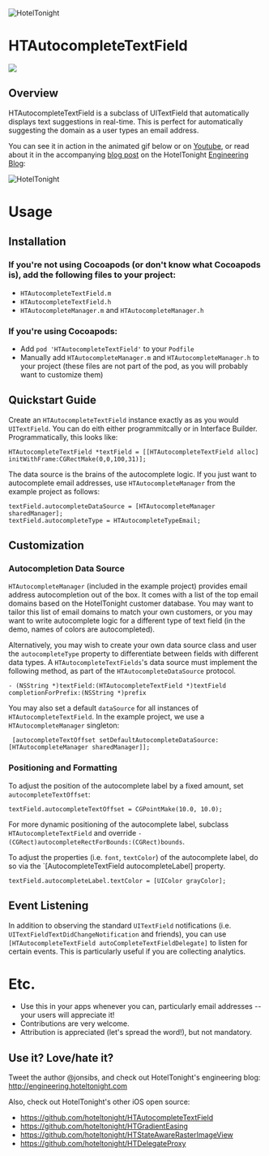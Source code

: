 <img src="https://raw.github.com/hoteltonight/HTAutocompleteTextField/master/ht-logo-black.png" alt="HotelTonight" title="HotelTonight" style="display:block; margin: 10px auto 30px auto;">

# HTAutocompleteTextField

<img src="https://travis-ci.org/hoteltonight/HTAutocompleteTextField.png" />

## Overview

HTAutocompleteTextField is a subclass of UITextField that automatically displays text suggestions in real-time.  This is perfect for automatically suggesting the domain as a user types an email address.

You can see it in action in the animated gif below or on [Youtube](http://youtu.be/lzqB4MXluvY), or read about it in the accompanying [blog post](http://engineering.hoteltonight.com/lets-stop-making-our-users-type-gmailcom) on the HotelTonight [Engineering Blog](http://engineering.hoteltonight.com/):

<img src="https://raw.github.com/hoteltonight/HTAutocompleteTextField/master/demo.gif" alt="HotelTonight" title="HTAutocompleteTextField in action" style="display:block; margin: 10px auto 30px auto; align:center">

# Usage

## Installation

### If you're not using Cocoapods (or don't know what Cocoapods is), add the following files to your project:
* `HTAutocompleteTextField.m`
* `HTAutocompleteTextField.h`
* `HTAutocompleteManager.m` and `HTAutocompleteManager.h`

### If you're using Cocoapods:
* Add `pod 'HTAutocompleteTextField'` to your `Podfile`
* Manually add `HTAutocompleteManager.m` and `HTAutocompleteManager.h` to your project (these files are not part of the pod, as you will probably want to customize them)

## Quickstart Guide

Create an `HTAutocompleteTextField` instance exactly as as you would `UITextField`.  You can do eith either programmitcally or in Interface Builder.  Programmatically, this looks like:

    HTAutocompleteTextField *textField = [[HTAutocompleteTextField alloc] initWithFrame:CGRectMake(0,0,100,31)];

The data source is the brains of the autocomplete logic.  If you just want to autocomplete email addresses, use `HTAutocompleteManager` from the example project as follows:

    textField.autocompleteDataSource = [HTAutocompleteManager sharedManager];
    textField.autocompleteType = HTAutocompleteTypeEmail;

## Customization

### Autocompletion Data Source

`HTAutocompleteManager` (included in the example project) provides email address autocompletion out of the box.  It comes with a list of the top email domains based on the HotelTonight customer database.  You may want to tailor this list of email domains to match your own customers, or you may want to write autocomplete logic for a different type of text field (in the demo, names of colors are autocompleted).

Alternatively, you may wish to create your own data source class and user the `autocompleteType` property to differentiate between fields with different data types.  A `HTAutocompleteTextFields`'s data source must implement the following method, as part of the `HTAutocompleteDataSource` protocol.

    - (NSString *)textField:(HTAutocompleteTextField *)textField completionForPrefix:(NSString *)prefix

You may also set a default `dataSource` for all instances of `HTAutocompleteTextField`.  In the example project, we use a `HTAutocompleteManager` singleton:

     [autocompleteTextOffset setDefaultAutocompleteDataSource:[HTAutocompleteManager sharedManager]];

### Positioning and Formatting

To adjust the position of the autocomplete label by a fixed amount, set `autocompleteTextOffset`:

    textField.autocompleteTextOffset = CGPointMake(10.0, 10.0);

For more dynamic positioning of the autocomplete label, subclass `HTAutocompleteTextField` and override `- (CGRect)autocompleteRectForBounds:(CGRect)bounds`.

To adjust the properties (i.e. `font`, `textColor`) of the autocomplete label, do so via the `[AutocompleteTextField autocompleteLabel] property.

    textField.autocompleteLabel.textColor = [UIColor grayColor];
    
## Event Listening

In addition to observing the standard `UITextField` notifications (i.e. `UITextFieldTextDidChangeNotification` and friends), you can use `[HTAutocompleteTextField autoCompleteTextFieldDelegate]` to listen for certain events.  This is particularly useful if you are collecting analytics.
    
# Etc.

* Use this in your apps whenever you can, particularly email addresses -- your users will appreciate it!
* Contributions are very welcome.
* Attribution is appreciated (let's spread the word!), but not mandatory.

## Use it? Love/hate it?

Tweet the author @jonsibs, and check out HotelTonight's engineering blog: http://engineering.hoteltonight.com

Also, check out HotelTonight's other iOS open source:
* https://github.com/hoteltonight/HTAutocompleteTextField
* https://github.com/hoteltonight/HTGradientEasing
* https://github.com/hoteltonight/HTStateAwareRasterImageView
* https://github.com/hoteltonight/HTDelegateProxy
